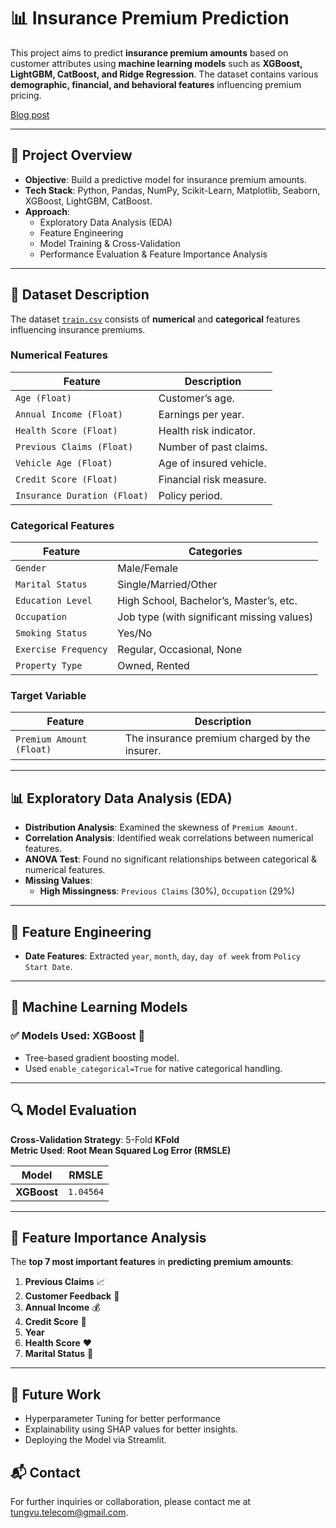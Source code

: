 # 📊 Insurance Premium Prediction

This project aims to predict **insurance premium amounts** based on customer attributes using **machine learning models** such as **XGBoost, LightGBM, CatBoost, and Ridge Regression**. The dataset contains various **demographic, financial, and behavioral features** influencing premium pricing.

[Blog post](https://medium.com/@tungvu_37498/building-a-machine-learning-model-to-estimate-insurance-premiums-1dac51f7ec63)

---

## 📌 **Project Overview**
- **Objective**: Build a predictive model for insurance premium amounts.
- **Tech Stack**: Python, Pandas, NumPy, Scikit-Learn, Matplotlib, Seaborn, XGBoost, LightGBM, CatBoost.
- **Approach**:
  - Exploratory Data Analysis (EDA)
  - Feature Engineering
  - Model Training & Cross-Validation
  - Performance Evaluation & Feature Importance Analysis

---

## 📂 **Dataset Description**
The dataset [`train.csv`](https://www.kaggle.com/competitions/playground-series-s4e12/data) consists of **numerical** and **categorical** features influencing insurance premiums.


### **Numerical Features**
| **Feature** | **Description** |
|------------|----------------|
| `Age (Float)` | Customer’s age. |
| `Annual Income (Float)` | Earnings per year. |
| `Health Score (Float)` | Health risk indicator. |
| `Previous Claims (Float)` | Number of past claims. |
| `Vehicle Age (Float)` | Age of insured vehicle. |
| `Credit Score (Float)` | Financial risk measure. |
| `Insurance Duration (Float)` | Policy period. |

### **Categorical Features**
| **Feature** | **Categories** |
|------------|--------------|
| `Gender` | Male/Female |
| `Marital Status` | Single/Married/Other |
| `Education Level` | High School, Bachelor’s, Master’s, etc. |
| `Occupation` | Job type (with significant missing values) |
| `Smoking Status` | Yes/No |
| `Exercise Frequency` | Regular, Occasional, None |
| `Property Type` | Owned, Rented |

### **Target Variable**
| **Feature** | **Description** |
|------------|----------------|
| `Premium Amount (Float)` | The insurance premium charged by the insurer. |

---

## 📊 **Exploratory Data Analysis (EDA)**
- **Distribution Analysis**: Examined the skewness of `Premium Amount`.
- **Correlation Analysis**: Identified weak correlations between numerical features.
- **ANOVA Test**: Found no significant relationships between categorical & numerical features.
- **Missing Values**:
  - **High Missingness**: `Previous Claims` (30%), `Occupation` (29%)


---

## 🔧 **Feature Engineering**
- **Date Features**: Extracted `year`, `month`, `day`, `day of week` from `Policy Start Date`.

---

## 🤖 **Machine Learning Models**
### ✅ **Models Used**: **XGBoost** 🚀
- Tree-based gradient boosting model.
- Used `enable_categorical=True` for native categorical handling.

---

## 🔍 **Model Evaluation**
**Cross-Validation Strategy**: 5-Fold **KFold**  
**Metric Used**: **Root Mean Squared Log Error (RMSLE)**  

| Model | RMSLE |
|--------|------|
| **XGBoost** | `1.04564` |

---

## 📌 **Feature Importance Analysis**
The **top 7 most important features** in **predicting premium amounts**:
1. **Previous Claims** 📈
2. **Customer Feedback** 💬
3. **Annual Income** 💰
4. **Credit Score** 🔢
5. **Year** 
6. **Health Score** ❤️
7. **Marital Status** 💍

---

## 🚀 Future Work
- Hyperparameter Tuning for better performance
- Explainability using SHAP values for better insights.
- Deploying the Model via Streamlit.

## 📬 Contact
For further inquiries or collaboration, please contact me at [tungvu.telecom@gmail.com](mailto:tungvutelecom@gmail.com).
